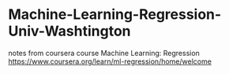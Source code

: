 # Machine-Learning-Regression-Univ-Washtington
notes from coursera course Machine Learning: Regression  
https://www.coursera.org/learn/ml-regression/home/welcome
